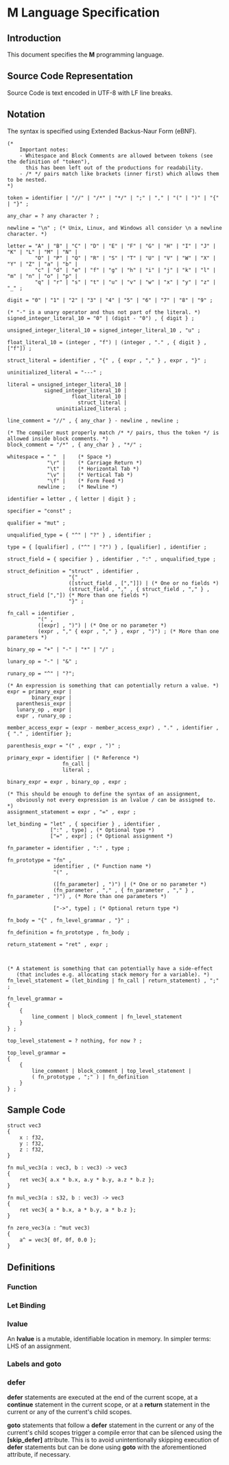  # M Language Specification

## Introduction

This document specifies the **M** programming language.

## Source Code Representation
Source Code is text encoded in UTF-8 with LF line breaks.

## Notation
The syntax is specified using Extended Backus-Naur Form (eBNF).

```ebnf
(*
    Important notes:
    - Whitespace and Block Comments are allowed between tokens (see the definition of "token"),
      this has been left out of the productions for readability.
    - /* */ pairs match like brackets (inner first) which allows them to be nested.
*)

token = identifier | "//" | "/*" | "*/" | ";" | "," | "(" | ")" | "{" | "}" ;

any_char = ? any character ? ;

newline = "\n" ; (* Unix, Linux, and Windows all consider \n a newline character. *)

letter = "A" | "B" | "C" | "D" | "E" | "F" | "G" | "H" | "I" | "J" | "K" | "L" | "M" | "N" |
         "O" | "P" | "Q" | "R" | "S" | "T" | "U" | "V" | "W" | "X" | "Y" | "Z" | "a" | "b" |
         "c" | "d" | "e" | "f" | "g" | "h" | "i" | "j" | "k" | "l" | "m" | "n" | "o" | "p" |
         "q" | "r" | "s" | "t" | "u" | "v" | "w" | "x" | "y" | "z" | "_" ;

digit = "0" | "1" | "2" | "3" | "4" | "5" | "6" | "7" | "8" | "9" ;

(* "-" is a unary operator and thus not part of the literal. *)
signed_integer_literal_10 = "0" | (digit - "0") , { digit } ;

unsigned_integer_literal_10 = signed_integer_literal_10 , "u" ;

float_literal_10 = (integer , "f") | (integer , "." , { digit } , ["f"]) ;

struct_literal = identifier , "{" , { expr , "," } , expr , "}" ;

uninitialized_literal = "---" ;

literal = unsigned_integer_literal_10 |
            signed_integer_literal_10 |
                     float_literal_10 |
                       struct_literal |
                uninitialized_literal ;

line_comment = "//" , { any_char } - newline , newline ;

(* The compiler must properly match /* */ pairs, thus the token */ is allowed inside block comments. *)
block_comment = "/*" , { any_char } , "*/" ;

whitespace = " "  |    (* Space *)
             "\r" |    (* Carriage Return *)
             "\t" |    (* Horizontal Tab *)
             "\v" |    (* Vertical Tab *)
             "\f" |    (* Form Feed *)
          newline ;    (* Newline *)

identifier = letter , { letter | digit } ;

specifier = "const" ;

qualifier = "mut" ;

unqualified_type = { "^" | "?" } , identifier ;

type = { [qualifier] , ("^" | "?") } , [qualifier] , identifier ;

struct_field = { specifier } , identifier , ":" , unqualified_type ;

struct_definition = "struct" , identifier ,
                    "{" ,
                    ([struct_field , [","]]) | (* One or no fields *)
                    (struct_field , "," , { struct_field , "," } , struct_field [","]) (* More than one fields *)
                    "}" ;

fn_call = identifier ,
          "(" ,
          ([expr] , ")") | (* One or no parameter *)
          (expr , "," { expr , "," } , expr , ")") ; (* More than one parameters *)

binary_op = "+" | "-" | "*" | "/" ;

lunary_op = "-" | "&" ;

runary_op = "^" | "?";

(* An expression is something that can potentially return a value. *)
expr = primary_expr |
        binary_expr |
   parenthesis_expr |
   lunary_op , expr |
   expr , runary_op ;

member_access_expr = (expr - member_access_expr) , "." , identifier , { "." , identifier };

parenthesis_expr = "(" , expr , ")" ;

primary_expr = identifier | (* Reference *)
                  fn_call |
                  literal ;

binary_expr = expr , binary_op , expr ;

(* This should be enough to define the syntax of an assignment,
   obviously not every expression is an lvalue / can be assigned to. *)
assignment_statement = expr , "=" , expr ;

let_binding = "let" , { specifier } , identifier ,
              [":" , type] , (* Optional type *)
              ["=" , expr] ; (* Optional assignment *)

fn_parameter = identifier , ":" , type ;

fn_prototype = "fn" ,
               identifier , (* Function name *)
               "(" ,

               ([fn_parameter] , ")") | (* One or no parameter *)
               (fn_parameter , "," , { fn_parameter , "," } , fn_parameter , ")") , (* More than one parameters *)

               ["->", type] ; (* Optional return type *)

fn_body = "{" , fn_level_grammar , "}" ;

fn_definition = fn_prototype , fn_body ;

return_statement = "ret" , expr ;



(* A statement is something that can potentially have a side-effect
   (that includes e.g. allocating stack memory for a variable). *)
fn_level_statement = (let_binding | fn_call | return_statement) , ";" ;

fn_level_grammar =
{
    {
        line_comment | block_comment | fn_level_statement
    }
} ;

top_level_statement = ? nothing, for now ? ;

top_level_grammar =
{
    {
        line_comment | block_comment | top_level_statement |
        ( fn_prototype , ";" ) | fn_definition
    }
} ;
```

## Sample Code

```
struct vec3
{
    x : f32,
    y : f32,
    z : f32,
}

fn mul_vec3(a : vec3, b : vec3) -> vec3
{
    ret vec3{ a.x * b.x, a.y * b.y, a.z * b.z };
}

fn mul_vec3(a : s32, b : vec3) -> vec3
{
    ret vec3{ a * b.x, a * b.y, a * b.z };
}

fn zero_vec3(a : ^mut vec3)
{
    a^ = vec3{ 0f, 0f, 0.0 };
}
```

## Definitions

### Function

### Let Binding

### lvalue

An **lvalue** is a mutable, identifiable location in memory. In simpler terms: LHS of an assignment.

### Labels and goto

### defer
**defer** statements are executed at the end of the current scope, at a **continue** statement in the current scope,
or at a **return** statement in the current or any of the current's child scopes.

**goto** statements that follow a **defer** statement in the current or any of the current's child scopes
trigger a compile error that can be silenced using the **[skip_defer]** attribute.
This is to avoid unintentionally skipping execution of **defer** statements
but can be done using **goto** with the aforementioned attribute, if necessary.